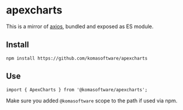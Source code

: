 # apexcharts

This is a mirror of [axios](https://www.npmjs.com/package/apexcharts), bundled and exposed as ES module.

## Install

```
npm install https://github.com/komasoftware/apexcharts
```

## Use

```
import { ApexCharts } from '@komasoftware/apexcharts';
```

Make sure you added `@komasoftware` scope to the path if used via npm.
